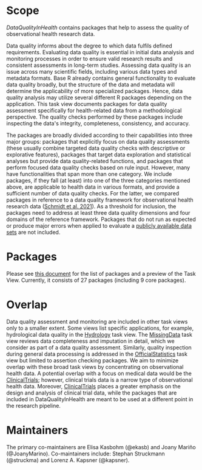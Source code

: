 # Scope

*DataQualityInHealth* contains packages that help to assess the quality of observational health research data. 

Data quality informs about the degree to which data fulfils defined requirements. Evaluating data quality is essential in initial data analysis and monitoring processes in order to
ensure valid research results and consistent assessments in long-term studies. Assessing data quality is an issue across many scientific fields, including various data 
types and metadata formats. Base R already contains general functionality to evaluate data quality broadly, but the structure of the data and metadata will determine the 
applicability of more specialized packages. Hence, data quality analysis may utilize several different R packages depending on the application. 
This task view documents packages for data quality assessment specifically for health-related data from a methodological perspective. The quality checks
performed by these packages include inspecting the data's integrity, completeness, consistency, and accuracy. 

The packages are broadly divided according to their capabilities into three major groups: packages that explicitly focus on data quality assessments (these usually 
combine targeted data quality checks with descriptive or explorative features), packages that target data exploration and statistical analyses but provide data quality-related functions, and packages that perform focused data quality checks based on rule input. 
However, many have functionalities that span more than one category. We include packages, if they fall (at least) into one of the three categories mentioned above, are 
applicable to health data in various formats, and provide a sufficient number of data quality checks. For the latter, we compared packages in reference to a data quality 
framework for observational health research data 
([Schmidt et al. 2021](https://doi.org/10.1186/s12874-021-01252-7)). As a threshold for inclusion, the packages need to address at least three data quality dimensions and
four domains of the reference framework. Packages that do not run as expected or produce major errors when applied to evaluate a 
[publicly available data sets](https://dataquality.ship-med.uni-greifswald.de/ExampleDataDescription.html) are not included.

# Packages 

Please see [this document](DataQualityInHealth.md) for the list of packages and a preview of the Task View. 
Currently, it consists of 27 packages (including 9 core packages).  
  
# Overlap 

Data quality assessment and monitoring are included in other task views only to a smaller extent. Some views list specific applications, for example, hydrological data quality in the [Hydrology](https://CRAN.R-project.org/view=Hydrology) task view. The [MissingData](https://CRAN.R-project.org/view=MissingData) task view reviews data completeness and imputation in detail, which we consider as part of a data quality assessment. Similarly, quality inspection during general data processing is addressed in the [OfficialStatistics](https://CRAN.R-project.org/view=OfficialStatistics) task view but limited to assertion checking packages. We aim to minimize overlap with these broad task views by concentrating on observational health data. A potential overlap with a focus on medical data would be the [ClinicalTrials](https://CRAN.R-project.org/view=ClinicalTrials); however, clinical trials data is a narrow type of observational health data. Moreover, [ClinicalTrials](https://CRAN.R-project.org/view=ClinicalTrials) places a greater emphasis on the design and analysis of clinical trial data, while the packages that are included in DataQualityInHealth are meant to be used at a different point in the research pipeline. 
  
# Maintainers 

The primary co-maintainers are Elisa Kasbohm (@ekasb) and Joany Mariño (@JoanyMarino). Co-maintainers include: Stephan Struckmann (@struckma) and Lorenz A. Kapsner (@kapsner).
